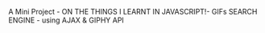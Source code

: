 A Mini Project -  ON THE THINGS I LEARNT IN JAVASCRIPT!-
GIFs SEARCH ENGINE - using AJAX & GIPHY API
